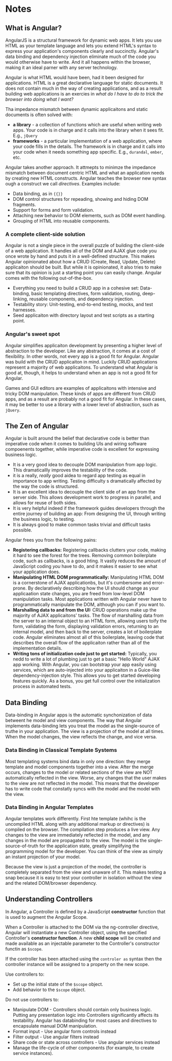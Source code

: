 # Notes

## What is Angular?

AngularJS is a structural framework for dynamic web apps. It lets you use HTML as your template language and lets you extend HTML's syntax to express your application's components clearly and succinctly. Angular's data binding and dependency injection eliminate much of the code you would otherwise have to write. And it all happens within the browser, making it an ideal parner with any server technology.

Angular is what HTML would have been, had it been designed for applications. HTML is a great declarative language for static documents. It does not contain much in the way of creating applications, and as a result building web applications is an exercies in *what do I have to do to trick the browser into doing what I want?*

Tha impedance mismatch between dynamic applicaitons and static documents is often solved with:
* **a library** - a collection of functions which are useful when writing web apps. Your code is in charge and it calls into the library when it sees fit. E.g., `jQuery`
* **frameworks** - a particular implementation of a web application, where your code fills in the details. The framework is in charge and it calls into your code when it needs something app specific. E.g., `durandal`, `ember`, etc.

Angular takes another approach. It attmepts to minimze the impedance mismatch between document centric HTML and what an application needs by creating new HTML constructs. Angular teaches the browser new syntax ough a construct we call *directives*. Examples include:
* Data binding, as in `{{}}`
* DOM control structures for repeading, showing and hiding DOM fragments.
* Support for forms and form validation.
* Attaching new behavior to DOM elements, such as DOM event handling.
* Grouping of HTML into reusable components.

### A complete client-side solution

Angular is not a single piece in the overall puzzle of building the client-side of a web application. It handles all of the DOM and AJAX glue code you once wrote by hand and puts it in a well-defined structure. This makes Angular opinionated about how a CRUD (Create, Read, Update, Delete) applicaiton should be built. But while it is opinionated, it also tries to make sure that its opinion is just a starting point you can easily change. Angular comes with the following out-of-the-box.
* Everything you need to build a CRUD app in a cohesive set: Data-binding, basic templating directives, form validation, routing, deep-linking, reusable components, and dependency injection.
* Testability story: Unit-testing, end-to-end testing, mocks, and test harnesses.
* Seed applicaiton with directory layout and test scripts as a starting point.

### Angular's sweet spot

Angular simplifies applicaiton development by presenting a higher level of abstraction to the developer. Like any abstraction, it comes at a cost of flexibility. In other words, not every app is a good fit for Angular. Angular was build with the CRUD applicaiton in mind. Luckily CRUD applications represent a majority of web applicaitons. To understand what Angular is good at, though, it helps to understand when an app is not a good fit for Angular.

Games and GUI editors are examples of applicaitons with intensive and tricky DOM manipulation. These kinds of apps are different from CRUD apps, and as a result are probably not a good fit for Angular. In these cases, it may be better to use a library with a lower level of abstraction, such as `jQuery`.

## The Zen of Angular

Angular is built around the belief that declarative code is better than imperative code when it comes to building UIs and wiring software compoenents together, while imperative code is excellent for expressing business logic.
* It is a very good idea to decouple DOM manipulation from app logic. This dramaticallly improves the testability of the code.
* it is a really, *really* good aidea to regard app testing as equal in importance to app writing. Testing difficulty s dramatically affected by the way the code is structured.
* It is an excellent idea to decouple the client side of an app from the server side. This allows development work to progress in parallel, and allows for reuse of both sides.
* It is very helpful indeed if the framework guides developers through the entire journey of building an app: From designing the UI, through writing the business logic, to testing.
* It is always good to make common tasks trivial and difficult tasks possible.

Angular frees you from the following pains:
* **Registering callbacks:** Registering callbacks clutters your code, making it hard to see the forest for the trees. Removing common boilerplate code, such as callbacks, is a good hting. It vastly reduces the amount of JavaScript coding *you* have to do, and it makes it easier to see what your application does.
* **Manipulating HTML DOM programmatically:** Manipulating HTML DOM is a cornerstone of AJAX applicationbs, but it's cumbersome and error-prone. By declaratively describing how the UI should change as your applicaation state changes, you are freed from low-level DOM manipulation tasks. Most applications written with Angular never have to programmatically manipulate the DOM, although you can if you want to.
* **Marshalling data to and from the UI:** CRUD operations make up the majority of AJAX applicaitons' tasks. The flow of marshalling data from the server to an internal object to an HTML form, allowing users toify the form, validating the form, displaying validation errors, returning to an internal model, and then back to the server, creates a lot of boilerplate code. Angular eliminates almost all of this boilerplate, leaving code that describes the overall flow of the applicaiton rather than all of the implementation details.
* **Writing tons of initialization code just to get started:** Typically, you nedd to write a lot of plumbing just to get a basic "Hello World" AJAX app working. With Angular, you can bootstrap your app easily using services, which are auto-injected into your applicaiton in a Guice-like dependency-injection style. This allows you to get started developing features quickly. As a bonus, you get full control over the initialization process in automated tests.

## Data Binding

Data-binding in Angular apps is the automatic synchonization of data betweent he model and view components. The way that Angular implements data-binding lets you treat the model as the single-source of truthe in your application. The view is a projection of the model at all times. When the model changes, the view reflects the change, and vice versa.

### Data Binding in Classical Template Systems

Most templating systems bind data in only one direction: they merge template and model components together into a view. After the merge occurs, changes to the model or related sections of the view are NOT automatically reflected in the view. Worse, any changes that the user makes to the view are not reflected in the model. This means that the developer has to write code that constatly syncs with the model and the model with the view.

### Data Binding in Angular Templates

Angular templates work differently. First hte template (whihc is the uncompiled HTML along with any additional markup or directives) is compiled on the browser. The compilation step produces a live view. Any changes to the view are immediately reflected in the model, and any changes in the model are propagated to the view. The model is the single-source-of-truth for the application state, greatly simplifying the programming model for the developer. You can think of the view as simply an instant projection of your model.

Because the view is just a projection of the model, the controller is completely separated from the view and unaware of it. This makes testing a snap because it is easy to test your controller in isolation without the view and the related DOM/browser dependency.

## Understanding Controllers

In Angular, a Controller is defined by a JavaScript **constructor** function that is used to augment the Angular Scope.

When a Controller is attached to the DOM via the ng-controller directive, Angular will instantiate a new Controller object, using the specified Controller's **constructor function**. A new **child scope** will be created and made available as an injectable parameter to the Controller's constructor functin as `$scope`.

If the controller has been attached using the `controler as` syntax then the controller instance will be assigned to a property on the new scope.

Use controllers to:
* Set up the initial state of the `$scope` object.
* Add behavior to the `$scope` object.

Do not use controllers to:
* Manipulate DOM - Controllers should contain only business logic. Putting any presentation logic into Controllers significantly affects its testability. Angular has databinding for most cases and directives to encapsulate manual DOM manipulation.
* Format input - Use angular form controls instead
* Filter output - Use angular filters instead
* Share code or state across controllers - Use angular services instead
* Manage the life-cycle of other components (for example, to create service instances).

